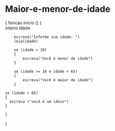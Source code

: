 # Maior-e-menor-de-idade
{ 
	funcao inicio ()
	{ 	
		inteiro idade
		
		escreva("Informe sua idade: ")
		leia(idade)
	
		se (idade < 18) 
		{
			escreva("Você é menor de idade")
		} 

		se (idade >= 18 e idade < 65)
		{
			escreva("Você é maior de idade")
		}

    se (idade > 65)
    {
      escreva ("você é um idoso")
    }

	} 
}
